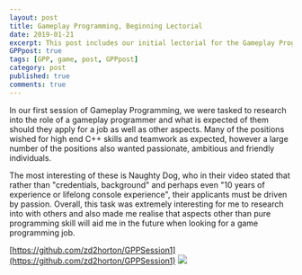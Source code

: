 ```yaml
---
layout: post
title: Gameplay Programming, Beginning Lectorial
date: 2019-01-21
excerpt: This post includes our initial lectorial for the Gameplay Programming module.
GPPpost: true
tags: [GPP, game, post, GPPpost]
category: post
published: true
comments: true
---
```

In our first session of Gameplay Programming, we were tasked to research into the role of a gameplay programmer and what is expected of them should they apply for a job as well as other aspects. Many of the positions wished for high end C++ skills and teamwork as expected, however a large number of the positions also wanted passionate, ambitious and friendly individuals. 

The most interesting of these is Naughty Dog, who in their video stated that rather than "credentials, background" and perhaps even "10 years of experience or lifelong console experience", their applicants must be driven by passion.  Overall, this task was extremely interesting for me to research into with others and also made me realise that aspects other than pure programming skill will aid me in the future when looking for a game programming job.

[https://github.com/zd2horton/GPPSession1](https://github.com/zd2horton/GPPSession1)
<a href="https://i.imgur.com/EACBzLb.png"><img src="https://i.imgur.com/EACBzLb.png"></a>